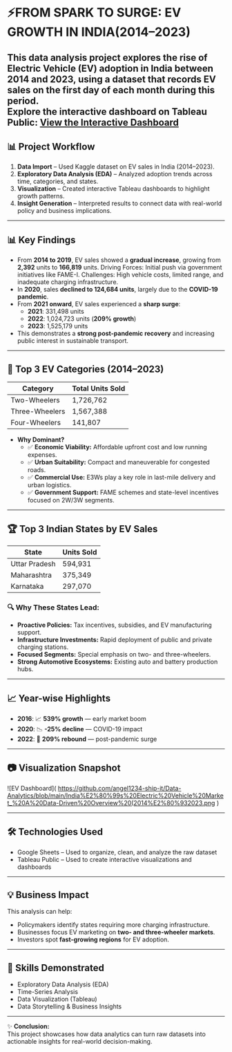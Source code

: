 # ⚡FROM SPARK TO SURGE: EV GROWTH IN INDIA(2014–2023)

This data analysis project explores the rise of Electric Vehicle (EV) adoption in India between 2014 and 2023, using a dataset that records **EV sales on the first day of each month** during this period.  
Explore the interactive dashboard on Tableau Public:
[View the Interactive Dashboard](https://public.tableau.com/app/profile/angel.francis7553/viz/EVTrendInIndia2014-2023/EVGrowth)
---

## 📊 Project Workflow
1. **Data Import** – Used Kaggle dataset on EV sales in India (2014–2023).  
2. **Exploratory Data Analysis (EDA)** – Analyzed adoption trends across time, categories, and states.  
3. **Visualization** – Created interactive Tableau dashboards to highlight growth patterns.  
4. **Insight Generation** – Interpreted results to connect data with real-world policy and business implications.  

---
## 📊 Key Findings

- From **2014 to 2019**, EV sales showed a **gradual increase**, growing from **2,392** units to **166,819** units.
  Driving Forces: Initial push via government initiatives like FAME-I.
  Challenges: High vehicle costs, limited range, and inadequate charging infrastructure.
- In **2020**, sales **declined to 124,684 units**, largely due to the **COVID-19 pandemic**.
- From **2021 onward**, EV sales experienced a **sharp surge**:
  - **2021**: 331,498 units
  - **2022**: 1,024,723 units (**209% growth**)
  - **2023**: 1,525,179 units  
- This demonstrates a **strong post-pandemic recovery** and increasing public interest in sustainable transport.

---

## 🛵 Top 3 EV Categories (2014–2023)

| Category         | Total Units Sold |
|------------------|------------------|
| Two-Wheelers     | 1,726,762        |
| Three-Wheelers   | 1,567,388        |
| Four-Wheelers    | 141,807          |

- **Why Dominant?**
  - ✅ **Economic Viability:** Affordable upfront cost and low running expenses.
  - ✅ **Urban Suitability:** Compact and maneuverable for congested roads.
  - ✅ **Commercial Use:** E3Ws play a key role in last-mile delivery and urban logistics.
  - ✅ **Government Support:** FAME schemes and state-level incentives focused on 2W/3W segments.

---

## 🏆 Top 3 Indian States by EV Sales

| State            | Units Sold |
|------------------|------------|
| Uttar Pradesh    | 594,931    |
| Maharashtra      | 375,349    |
| Karnataka        | 297,070    |

### 🔍 Why These States Lead:

- **Proactive Policies:** Tax incentives, subsidies, and EV manufacturing support.
- **Infrastructure Investments:** Rapid deployment of public and private charging stations.
- **Focused Segments:** Special emphasis on two- and three-wheelers.
- **Strong Automotive Ecosystems:** Existing auto and battery production hubs.

---

## 📈 Year-wise Highlights

- **2016**: 📈 **539% growth** — early market boom
- **2020**: 📉 **-25% decline** — COVID-19 impact
- **2022**: 🚀 **209% rebound** — post-pandemic surge

---

## 📷 Visualization Snapshot

![EV Dashboard](
https://github.com/angel1234-ship-it/Data-Analytics/blob/main/India%E2%80%99s%20Electric%20Vehicle%20Market_%20A%20Data-Driven%20Overview%20(2014%E2%80%932023.png
)

---

## 🛠️ Technologies Used

- Google Sheets – Used to organize, clean, and analyze the raw dataset
- Tableau Public – Used to create interactive visualizations and dashboards

---

## 💡 Business Impact
This analysis can help:  
- Policymakers identify states requiring more charging infrastructure.  
- Businesses focus EV marketing on **two- and three-wheeler markets**.  
- Investors spot **fast-growing regions** for EV adoption.  

---
## 🎯 Skills Demonstrated
- Exploratory Data Analysis (EDA)  
- Time-Series Analysis  
- Data Visualization (Tableau)  
- Data Storytelling & Business Insights  

---

✨ **Conclusion:**  
This project showcases how data analytics can turn raw datasets into actionable insights for real-world decision-making.  


